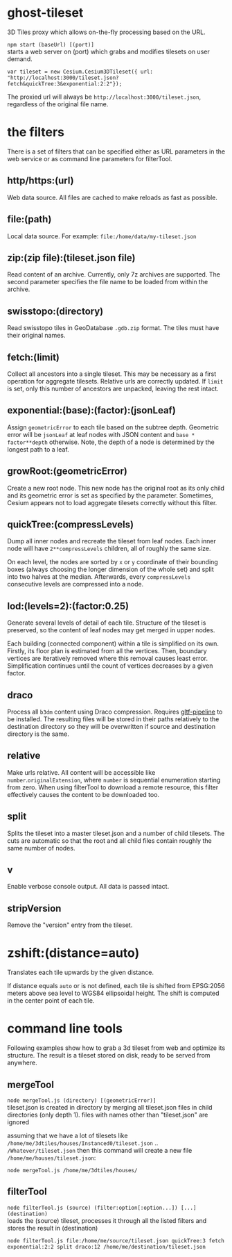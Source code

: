 # ghost-tileset

3D Tiles proxy which allows on-the-fly processing based on the URL.

`npm start (baseUrl) [(port)]` \
starts a web server on (port) which grabs and modifies tilesets on user demand.

```
var tileset = new Cesium.Cesium3DTileset({ url: "http://localhost:3000/tileset.json?fetch&quickTree:3&exponential:2:2"});
```

The proxied url will always be `http://localhost:3000/tileset.json`, regardless of the original file name.

# the filters

There is a set of filters that can be specified either as URL parameters in the web service or as command line parameters for filterTool.

## http/https:(url)

Web data source.
All files are cached to make reloads as fast as possible.

## file:(path)

Local data source.
For example: `file:/home/data/my-tileset.json`

## zip:(zip file):(tileset.json file)

Read content of an archive.
Currently, only 7z archives are supported.
The second parameter specifies the file name to be loaded from within the archive.

## swisstopo:(directory)

Read swisstopo tiles in GeoDatabase `.gdb.zip` format.
The tiles must have their original names.

## fetch:(limit)

Collect all ancestors into a single tileset.
This may be necessary as a first operation for aggregate tilesets.
Relative urls are correctly updated.
If `limit` is set, only this number of ancestors are unpacked, leaving the rest intact.

## exponential:(base):(factor):(jsonLeaf)

Assign `geometricError` to each tile based on the subtree depth.
Geometric error will be `jsonLeaf` at leaf nodes with JSON content and `base * factor**depth` otherwise.
Note, the depth of a node is determined by the longest path to a leaf.

## growRoot:(geometricError)

Create a new root node.
This new node has the original root as its only child and its geometric error is set as specified by the parameter.
Sometimes, Cesium appears not to load aggregate tilesets correctly without this filter.

## quickTree:(compressLevels)

Dump all inner nodes and recreate the tileset from leaf nodes.
Each inner node will have `2**compressLevels` children, all of roughly the same size.

On each level, the nodes are sorted by `x` or `y` coordinate of their bounding boxes (always choosing the longer dimension of the whole set) and split into two halves at the median.
Afterwards, every `compressLevels` consecutive levels are compressed into a node.

## lod:(levels=2):(factor:0.25)

Generate several levels of detail of each tile.
Structure of the tileset is preserved, so the content of leaf nodes may get merged in upper nodes.

Each building (connected component) within a tile is simplified on its own.
Firstly, its floor plan is estimated from all the vertices.
Then, boundary vertices are iteratively removed where this removal causes least error.
Simplification continues until the count of vertices decreases by a given factor.

## draco

Process all `b3dm` content using Draco compression.
Requires [gltf-pipeline](https://www.npmjs.com/package/gltf-pipeline) to be installed. The resulting files will be stored in their paths relatively to the destination directory so they will be overwritten if source and destination directory is the same.

## relative

Make urls relative.
All content will be accessible like `number`.`originalExtension`, where `number` is sequential enumeration starting from zero.
When using filterTool to download a remote resource, this filter effectively causes the content to be downloaded too.

## split

Splits the tileset into a master tileset.json and a number of child tilesets.
The cuts are automatic so that the root and all child files contain roughly the same number of nodes.


## v

Enable verbose console output.
All data is passed intact.

## stripVersion

Remove the "version" entry from the tileset.

# zshift:(distance=auto)

Translates each tile upwards by the given distance.

If distance equals `auto` or is not defined, each tile is shifted from EPSG:2056 meters above sea level to WGS84 ellipsoidal height.
The shift is computed in the center point of each tile.

# command line tools

Following examples show how to grab a 3d tileset from web and optimize its structure.
The result is a tileset stored on disk, ready to be served from anywhere.

## mergeTool

`node mergeTool.js (directory) [(geometricError)]` \
tileset.json is created in directory by merging all tileset.json files in child directories (only depth 1).
files with names other than "tileset.json" are ignored

assuming that we have a lot of tilesets like `/home/me/3dtiles/houses/Instanced0/tileset.json` .. `/Whatever/tileset.json`
then this command will create a new file `/home/me/houses/tileset.json`:
```
node mergeTool.js /home/me/3dtiles/houses/
```

## filterTool

`node filterTool.js (source) (filter:option[:option...]) [...] (destination)` \
loads the (source) tileset, processes it through all the listed filters and stores the result in (destination)

```
node filterTool.js file:/home/me/source/tileset.json quickTree:3 fetch exponential:2:2 split draco:12 /home/me/destination/tileset.json
```
